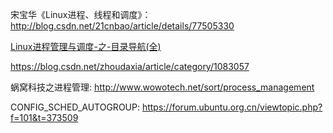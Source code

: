宋宝华《Linux进程、线程和调度》：http://blog.csdn.net/21cnbao/article/details/77505330

[Linux进程管理与调度-之-目录导航(全)](http://blog.csdn.net/gatieme/article/details/51456569)

https://blog.csdn.net/zhoudaxia/article/category/1083057

蜗窝科技之进程管理: http://www.wowotech.net/sort/process_management

CONFIG_SCHED_AUTOGROUP: https://forum.ubuntu.org.cn/viewtopic.php?f=101&t=373509